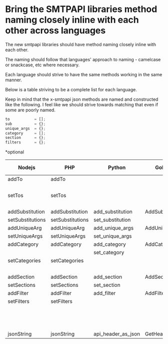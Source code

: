 # Bring the SMTPAPI libraries method naming closely inline with each other across languages

The new smtpapi libraries should have method naming closely inline with each other.

The naming should follow that languages' approach to naming - camelcase or snackcase, etc where necessary.

Each language should strive to have the same methods working in the same manner.

Below is a table striving to be a complete list for each language.

Keep in mind that the x-smtpapi json methods are named and constructed like the following. I feel like we should strive towards matching that even if some are poorly named.

```javascript
to           = [];
sub          = {};
unique_args  = {}; 
category     = [];
section      = {};
filters      = {};
```

*optional

| Nodejs              | PHP                 | Python             | Golang             | Proposed camel or snake |
| --------------------| ------------------- | ------------------ | ------------------ | ----------------------- |
| addTo               | addTo               |                    |                    | addTo                   |
|                     |                     |                    |                    | REMOVE                  |
| setTos              | setTos              |                    |                    | setTos                  |
|                     |                     |                    |                    | REMOVE                  |
| addSubstitution     | addSubstitution     | add_substitution   | AddSubstitution    | addSubstitution         |
| setSubstitutions    | setSubstitutions    | set_substitution   |                    | setSubstitutions        |
| addUniqueArg        | addUniqueArg        | add_unique_args    | AddUniqueArg       | addUniqueArg            |
| setUniqueArgs       | setUniqueArgs       | set_unique_args    |                    | setUniqueArgs           |
| addCategory         | addCategory         | add_category       | AddCategory        | addCategory             |
|                     |                     | set_category       |                    | REMOVE                  |
| setCategories       | setCategories       |                    |                    | setCategories           |
|                     |                     |                    |                    | REMOVE                  |
| addSection          | addSection          | add_section        | AddSection         | addSection              |
| setSections         | setSections         | set_section        |                    | setSections             |
| addFilter           | addFilter           | add_filter         | AddFilter          | addFilter               |
| setFilters          | setFilters          |                    |                    | setFilters*             |
|                     |                     |                    |                    | REMOVE                  |
|                     |                     |                    |                    | REMOVE                  |
|                     |                     |                    |                    | REMOVE                  |
| jsonString          | jsonString          | api_header_as_json | GetHeaders         | jsonString              |




